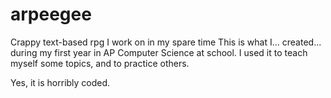 # arpeegee
Crappy text-based rpg I work on in my spare time
This is what I... created... during my first year in AP Computer Science at school. I used it to teach myself some topics,
and to practice others.

Yes, it is horribly coded.
